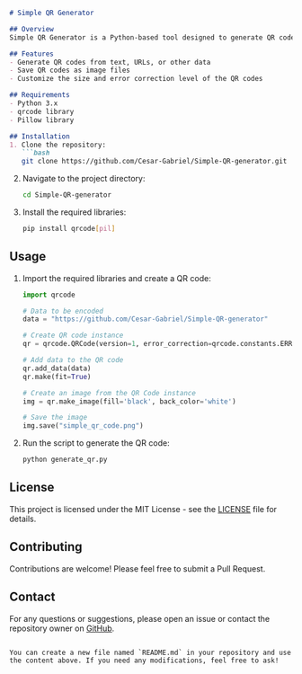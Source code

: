 

```markdown
# Simple QR Generator

## Overview
Simple QR Generator is a Python-based tool designed to generate QR codes easily and efficiently. This repository provides a simple interface to create QR codes for various use cases such as URLs, text, and other data.

## Features
- Generate QR codes from text, URLs, or other data
- Save QR codes as image files
- Customize the size and error correction level of the QR codes

## Requirements
- Python 3.x
- qrcode library
- Pillow library

## Installation
1. Clone the repository:
   ```bash
   git clone https://github.com/Cesar-Gabriel/Simple-QR-generator.git
   ```
2. Navigate to the project directory:
   ```bash
   cd Simple-QR-generator
   ```
3. Install the required libraries:
   ```bash
   pip install qrcode[pil]
   ```

## Usage
1. Import the required libraries and create a QR code:
   ```python
   import qrcode

   # Data to be encoded
   data = "https://github.com/Cesar-Gabriel/Simple-QR-generator"

   # Create QR code instance
   qr = qrcode.QRCode(version=1, error_correction=qrcode.constants.ERROR_CORRECT_L, box_size=10, border=4)

   # Add data to the QR code
   qr.add_data(data)
   qr.make(fit=True)

   # Create an image from the QR Code instance
   img = qr.make_image(fill='black', back_color='white')

   # Save the image
   img.save("simple_qr_code.png")
   ```

2. Run the script to generate the QR code:
   ```bash
   python generate_qr.py
   ```

## License
This project is licensed under the MIT License - see the [LICENSE](LICENSE) file for details.

## Contributing
Contributions are welcome! Please feel free to submit a Pull Request.

## Contact
For any questions or suggestions, please open an issue or contact the repository owner on [GitHub](https://github.com/Cesar-Gabriel).
```

You can create a new file named `README.md` in your repository and use the content above. If you need any modifications, feel free to ask!
